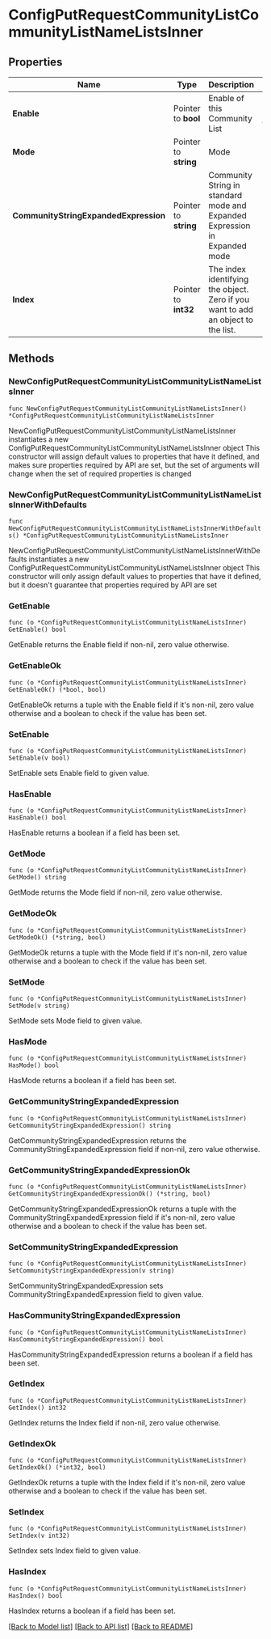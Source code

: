 # ConfigPutRequestCommunityListCommunityListNameListsInner

## Properties

Name | Type | Description | Notes
------------ | ------------- | ------------- | -------------
**Enable** | Pointer to **bool** | Enable of this Community List | [optional] [default to false]
**Mode** | Pointer to **string** | Mode | [optional] [default to "community"]
**CommunityStringExpandedExpression** | Pointer to **string** | Community String in standard mode and Expanded Expression in Expanded mode | [optional] [default to ""]
**Index** | Pointer to **int32** | The index identifying the object. Zero if you want to add an object to the list. | [optional] 

## Methods

### NewConfigPutRequestCommunityListCommunityListNameListsInner

`func NewConfigPutRequestCommunityListCommunityListNameListsInner() *ConfigPutRequestCommunityListCommunityListNameListsInner`

NewConfigPutRequestCommunityListCommunityListNameListsInner instantiates a new ConfigPutRequestCommunityListCommunityListNameListsInner object
This constructor will assign default values to properties that have it defined,
and makes sure properties required by API are set, but the set of arguments
will change when the set of required properties is changed

### NewConfigPutRequestCommunityListCommunityListNameListsInnerWithDefaults

`func NewConfigPutRequestCommunityListCommunityListNameListsInnerWithDefaults() *ConfigPutRequestCommunityListCommunityListNameListsInner`

NewConfigPutRequestCommunityListCommunityListNameListsInnerWithDefaults instantiates a new ConfigPutRequestCommunityListCommunityListNameListsInner object
This constructor will only assign default values to properties that have it defined,
but it doesn't guarantee that properties required by API are set

### GetEnable

`func (o *ConfigPutRequestCommunityListCommunityListNameListsInner) GetEnable() bool`

GetEnable returns the Enable field if non-nil, zero value otherwise.

### GetEnableOk

`func (o *ConfigPutRequestCommunityListCommunityListNameListsInner) GetEnableOk() (*bool, bool)`

GetEnableOk returns a tuple with the Enable field if it's non-nil, zero value otherwise
and a boolean to check if the value has been set.

### SetEnable

`func (o *ConfigPutRequestCommunityListCommunityListNameListsInner) SetEnable(v bool)`

SetEnable sets Enable field to given value.

### HasEnable

`func (o *ConfigPutRequestCommunityListCommunityListNameListsInner) HasEnable() bool`

HasEnable returns a boolean if a field has been set.

### GetMode

`func (o *ConfigPutRequestCommunityListCommunityListNameListsInner) GetMode() string`

GetMode returns the Mode field if non-nil, zero value otherwise.

### GetModeOk

`func (o *ConfigPutRequestCommunityListCommunityListNameListsInner) GetModeOk() (*string, bool)`

GetModeOk returns a tuple with the Mode field if it's non-nil, zero value otherwise
and a boolean to check if the value has been set.

### SetMode

`func (o *ConfigPutRequestCommunityListCommunityListNameListsInner) SetMode(v string)`

SetMode sets Mode field to given value.

### HasMode

`func (o *ConfigPutRequestCommunityListCommunityListNameListsInner) HasMode() bool`

HasMode returns a boolean if a field has been set.

### GetCommunityStringExpandedExpression

`func (o *ConfigPutRequestCommunityListCommunityListNameListsInner) GetCommunityStringExpandedExpression() string`

GetCommunityStringExpandedExpression returns the CommunityStringExpandedExpression field if non-nil, zero value otherwise.

### GetCommunityStringExpandedExpressionOk

`func (o *ConfigPutRequestCommunityListCommunityListNameListsInner) GetCommunityStringExpandedExpressionOk() (*string, bool)`

GetCommunityStringExpandedExpressionOk returns a tuple with the CommunityStringExpandedExpression field if it's non-nil, zero value otherwise
and a boolean to check if the value has been set.

### SetCommunityStringExpandedExpression

`func (o *ConfigPutRequestCommunityListCommunityListNameListsInner) SetCommunityStringExpandedExpression(v string)`

SetCommunityStringExpandedExpression sets CommunityStringExpandedExpression field to given value.

### HasCommunityStringExpandedExpression

`func (o *ConfigPutRequestCommunityListCommunityListNameListsInner) HasCommunityStringExpandedExpression() bool`

HasCommunityStringExpandedExpression returns a boolean if a field has been set.

### GetIndex

`func (o *ConfigPutRequestCommunityListCommunityListNameListsInner) GetIndex() int32`

GetIndex returns the Index field if non-nil, zero value otherwise.

### GetIndexOk

`func (o *ConfigPutRequestCommunityListCommunityListNameListsInner) GetIndexOk() (*int32, bool)`

GetIndexOk returns a tuple with the Index field if it's non-nil, zero value otherwise
and a boolean to check if the value has been set.

### SetIndex

`func (o *ConfigPutRequestCommunityListCommunityListNameListsInner) SetIndex(v int32)`

SetIndex sets Index field to given value.

### HasIndex

`func (o *ConfigPutRequestCommunityListCommunityListNameListsInner) HasIndex() bool`

HasIndex returns a boolean if a field has been set.


[[Back to Model list]](../README.md#documentation-for-models) [[Back to API list]](../README.md#documentation-for-api-endpoints) [[Back to README]](../README.md)


